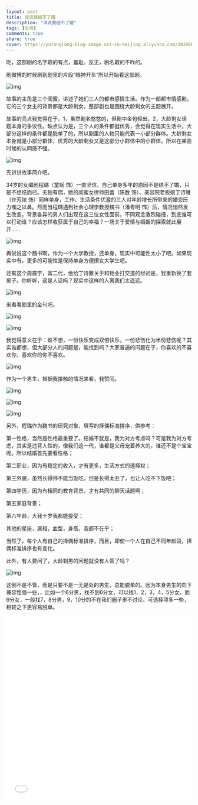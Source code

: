 ```yaml
---
layout: post
title: 谁说我结不了婚
description: "谁说我结不了婚"
tags: [生活]
comments: true
share: true
cover: https://puronglong-blog-image.oss-cn-beijing.aliyuncs.com/20200604110617.png
---
```


<!-- more -->

呃，这部剧的名字取的有点，羞耻。反正，剧名取的不咋的。

刷微博的时候刷到剧里的片段“眼神开车”所以开始看这部剧。

![img](https://puronglong-blog-image.oss-cn-beijing.aliyuncs.com/20200604110911.png)

故事的主角是三个闺蜜，讲述了她们三人的都市感情生活。作为一部都市情感剧，它的三个女主的背景都是大龄剩女，整部剧也是围绕大龄剩女的主题展开。

故事的亮点我觉得在于，1，虽然剧名憨憨的，但剧中金句频出，2，大龄剩女话题本身的争议性。缺点认为是，三个人的条件都挺优秀，会觉得在现实生活中，大部分这样的条件都是脱单了的，所以剧里的人物只能代表一小部分群体。大龄剩女本身就是小部分群体，优秀的大龄剩女又是这部分小群体中的小群体。所以在某些时候的认同感不强。

![img](https://puronglong-blog-image.oss-cn-beijing.aliyuncs.com/20200604111419.png)

先讲讲故事简介吧。

34岁的女编剧程璐（童瑶 饰）一直坚信，自己单身多年的原因不是结不了婚，只是不想结而已。无独有偶，她的闺蜜女律师田蕾（陈数 饰）、美容院老板娘丁诗雅（许芳铱 饰）同样单身，工作、生活条件优渥的三人对年龄增长所带来的婚恋压力嗤之以鼻。然而当程璐遇到社会心理学教授魏书（潘粤明 饰）后，情况悄然发生改变。背景各异的男人们出现在这三位女性面前，不同观念激烈碰撞，到底谁可以打动谁？应该怎样收获属于自己的幸福？一场关于爱情与婚姻的探索就此展开……

![img](https://puronglong-blog-image.oss-cn-beijing.aliyuncs.com/20200604111533.png)

再说说这个魏书啊，作为一个大学教授，还单身，现实中可能性太小了吧。如果现实中有，更多的可能性是保持单身方便撩女大学生吧。

还有这个周晨宇，富二代，他给丁诗雅关于和物业打交道的经验是，我重新换了套房子。你听听，这是人话吗？现实中这样的人离我们太遥远。

![img](https://puronglong-blog-image.oss-cn-beijing.aliyuncs.com/20200604114827.png)

来看看剧里的金句吧。

![img](https://puronglong-blog-image.oss-cn-beijing.aliyuncs.com/20200604112455.png)

![img](https://puronglong-blog-image.oss-cn-beijing.aliyuncs.com/20200604112742.png)

我觉得意义在于：谁不想，一份快乐变成双倍快乐，一份悲伤化为半份悲伤呢？其实谁都想，但大部分人的问题是，能找到吗？大家普遍的问题在于，你喜欢的不喜欢你，喜欢你的你不喜欢。

![img](https://puronglong-blog-image.oss-cn-beijing.aliyuncs.com/20200604113628.png)

作为一个男生，根据我接触的情况来看，我赞同。

![img](https://puronglong-blog-image.oss-cn-beijing.aliyuncs.com/20200604114000.png)

![img](https://puronglong-blog-image.oss-cn-beijing.aliyuncs.com/20200604155335.png)

![img](https://puronglong-blog-image.oss-cn-beijing.aliyuncs.com/20200604160038.png)

另外，程璐作为魏书的研究对象，填写的择偶标准排序，供参考：

第一性格，当然是性格最重要了。结婚不就是，我为对方考虑吗？可是我为对方考虑，其实是违背人性的，像我们这一代，谁都是父母宠着养大的，谁还不是个宝宝呢。所以结婚首先要看性格；

第二职业，因为有稳定的收入，才有更多，生活方式的选择权；

第三外貌，虽然长得帅不能当饭吃，但是长得太丑了，也让人吃不下饭吧；

第四学历，因为有相同的教育背景，才有共同的聊天话题啊；

第五家庭背景；

第六年龄，大我十岁我都能接受；

其他的星座，属相，血型，身高，我都不在乎；

当然了，每个人有自己的择偶标准排序，而且，即使一个人在自己不同年龄段，择偶标准排序也有变化。

此外，有人要问了，大龄剩男的问题就没有人管了吗？

![img](https://puronglong-blog-image.oss-cn-beijing.aliyuncs.com/20200604172705.png)

这倒不是不管，而是只要不是一无是处的男生，总能脱单的。因为本身男生的向下兼容性强一些，，比如一个6分男，找不到6分女，可以找1，2，3，4，5分女，而6分女，一般找7，8分男，9，10分的不在我们圈子里不讨论。可选择项多一些，相较之下更容易脱单。

<iframe src="//player.bilibili.com/player.html?aid=75418007&bvid=BV1JE411e7qS&cid=129008315&page=1&high_quality=1&danmaku=0" scrolling="no" border="0" frameborder="no" framespacing="0" allowfullscreen="true" width="100%" height="500"></iframe>
